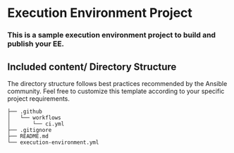 # Execution Environment Project

### This is a sample execution environment project to build and publish your EE.

## Included content/ Directory Structure

The directory structure follows best practices recommended by the Ansible
community. Feel free to customize this template according to your specific
project requirements.

```
├── .github
│   └── workflows
│       └── ci.yml
├── .gitignore
├── README.md
└── execution-environment.yml
```
